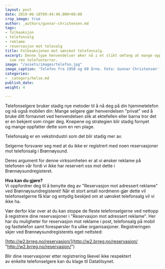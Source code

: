 ```yaml
---
layout: post
date: 2019-06-18T09:44:49.000+00:00
crop_image: true
author: _authors/gunnar-christensen.md
tags:
- folkeaksjon
- telefonsalg
- reklame
- reservasjon mot telesalg
title: Folkeaksjonen mot uønsket telefonsalg.
excerpt: Denne type henvendelser øker nå i et slikt omfang at mange oppfatter dette
  som ren telefonterror.
image: "/assets/images/telefon.jpg"
image_caption: 'Telefon fra 1950 og 60 årne. Foto: Gunnar Christensen'
categories:
- _category/helse.md
publish_date: 
weight: 4

---
```

Telefonselgere bruker stadig nye metoder til å nå deg på din hjemmetelefon og nå også mobilen din: Mange selgere gjør henvendelsen "privat" ved å bruke ditt fornavnet ved henvendelsen slik at ektefellen eller barna tror det er en bekjent som ringer deg. Knepene og strategien blir stadig fornyet  
og mange oppfatter dette som en ren plage.

Telefonsalg er en vekstindustri som det blir stadig mer av.

Selgerne forsvarer seg med at du ikke er registrert med noen reservasjoner mot telefonsalg i Brønnøysund.

Deres argument for denne virksomheten er at vi ønsker reklame på telefonen vår fordi vi ikke har reservert oss mot dette i Brønnøysundregisteret.

**Hva kan du gjøre?**  
Vi oppfordrer deg til å benytte deg av "Reservasjon mot adressert reklame" ved Brønnøysundregisteret! Når et stort antall nordmenn gjør dette vil telefonselgerne få klar og entydig beskjed om at uønsket telefonsalg vil vi ikke ha.

Vær derfor klar over at du kan stoppe de fleste telefonselgerne ved nettopp å registrere dine reservasjoner i "Reservasjon mot adressert reklame". Her har du muligheter for reservasjon mot reklame i post, telefonsalg på mobil og fasttelefon samt forespørsler fra ulike organisasjoner. Registreringen skjer ved Brønnøysundregisterets eget nettsted:

[http://w2.brreg.no/reservasjon/](http://w2.brreg.no/reservasjon/ "http://w2.brreg.no/reservasjon/")

Blir dine reservasjoner etter registrering likevel ikke respektert  
av enkelte telefonselgere kan du klage til Datatilsynet.